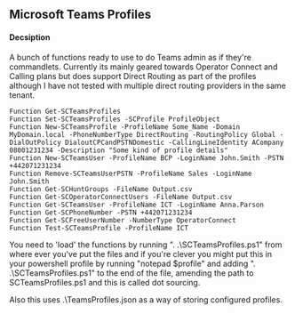 ## Microsoft Teams Profiles

#### Decsiption
A bunch of functions ready to use to do Teams admin as if they're commandlets. Currently its mainly geared towards Operator Connect and Calling plans but does support Direct Routing as part of the profiles although I have not tested with multiple direct routing providers in the same tenant.

    Function Get-SCTeamsProfiles
	Function Set-SCTeamsProfiles -SCProfile ProfileObject
	Function New-SCTeamsProfile -ProfileName Some_Name -Domain MyDomain.local -PhoneNumberType DirectRouting -RoutingPolicy Global -DialOutPolicy DialoutCPCandPSTNDomestic -CallingLineIdentity ACompany 08001231234 -Description "Some kind of profile details"
	Function New-SCTeamsUser -ProfileName BCP -LoginName John.Smith -PSTN +442071231234
	Function Remove-SCTeamsUserPSTN -ProfileName Sales -LoginName John.Smith
	Function Get-SCHuntGroups -FileName Output.csv
	Function Get-SCOperatorConnectUsers -FileName Output.csv
	Function Get-SCTeamsUser -ProfileName ICT -LoginName Anna.Parson
	Function Get-SCPhoneNumber -PSTN +442071231234
	Function Get-SCFreeUserNumber -NumberType OperatorConnect
	Function Test-SCTeamsProfile -ProfileName ICT

 You need to 'load' the functions by running ". .\SCTeamsProfiles.ps1" from where ever you've put the files
 and if you're clever you might put this in your powershell profile by running "notepad $profile" and adding
 ". .\SCTeamsProfiles.ps1" to the end of the file, amending the path to SCTeamsProfiles.ps1 and this is 
 called dot sourcing. 

 Also this uses .\TeamsProfiles.json as a way of storing configured profiles.   
